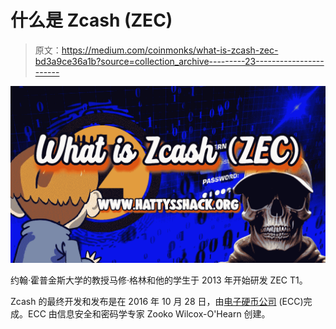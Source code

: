 # 什么是 Zcash (ZEC)

> 原文：<https://medium.com/coinmonks/what-is-zcash-zec-bd3a9ce36a1b?source=collection_archive---------23----------------------->

![](img/823ac8d1bf48a0e59bf7a64cd9d1eb30.png)

约翰·霍普金斯大学的教授马修·格林和他的学生于 2013 年开始研发 ZEC T1。

Zcash 的最终开发和发布是在 2016 年 10 月 28 日，由[电子硬币公司](https://electriccoin.co/) (ECC)完成。ECC 由信息安全和密码学专家 Zooko Wilcox-O'Hearn 创建。